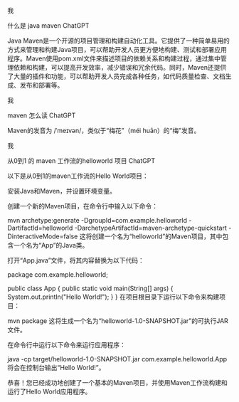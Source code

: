 
我

什么是 java maven
ChatGPT

Java Maven是一个开源的项目管理和构建自动化工具。它提供了一种简单易用的方式来管理和构建Java项目，可以帮助开发人员更方便地构建、测试和部署应用程序。Maven使用pom.xml文件来描述项目的依赖关系和构建过程，通过集中管理依赖和构建，可以提高开发效率，减少错误和冗余代码。同时，Maven还提供了大量的插件和功能，可以帮助开发人员完成各种任务，如代码质量检查、文档生成、发布和部署等。

我

maven 怎么读
ChatGPT

Maven的发音为 /ˈmeɪvən/，类似于“梅花”（méi huān）的“梅”发音。




我

从0到1 的 maven 工作流的helloworld 项目
ChatGPT

以下是从0到1的maven工作流的Hello World项目：

安装Java和Maven，并设置环境变量。

创建一个新的Maven项目，在命令行中输入以下命令：

mvn archetype:generate -DgroupId=com.example.helloworld -DartifactId=helloworld -DarchetypeArtifactId=maven-archetype-quickstart -DinteractiveMode=false
这将创建一个名为“helloworld”的Maven项目，其中包含一个名为“App”的Java类。

打开“App.java”文件，将其内容替换为以下代码：

package com.example.helloworld;

public class App {
    public static void main(String[] args) {
        System.out.println("Hello World!");
    }
}
在项目根目录下运行以下命令来构建项目：

mvn package
这将生成一个名为“helloworld-1.0-SNAPSHOT.jar”的可执行JAR文件。

在命令行中运行以下命令来运行应用程序：

java -cp target/helloworld-1.0-SNAPSHOT.jar com.example.helloworld.App
将会在控制台输出“Hello World!”。

恭喜！您已经成功地创建了一个基本的Maven项目，并使用Maven工作流构建和运行了Hello World应用程序。

